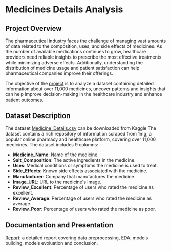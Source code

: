 # Medicines Details Analysis

## Project Overview
The pharmaceutical industry faces the challenge of managing vast amounts of data related to the composition, uses, and side effects of medicines. As the number of available medications continues to grow, healthcare providers need reliable insights to prescribe the most effective treatments while minimizing adverse effects. Additionally, understanding the distribution of medicine usage and patient satisfaction can help pharmaceutical companies improve their offerings. 

The objective of the [project](https://github.com/Rina-Irene-arch/Medicines_Details_Analysis_Final_Intern_Project/blob/main/Final_Capstone_Project_Medicine_Details_Rina_Rafalski_Z1_E-Fin.ipynb) is to analyze a dataset containing detailed information about over 11,000 medicines, uncover patterns and insights that can help improve decision-making in the healthcare industry and enhance patient outcomes. 

## Dataset Description
The dataset [Medicine_Details.csv](https://www.kaggle.com/datasets/singhnavjot2062001/11000-medicine-details) can be downloaded from Kaggle
The dataset contains a rich repository of information scraped from 1mg, a popular online pharmacy and healthcare platform, covering over 11,000 medicines.
The dataset includes 9 columns:
- **Medicine_Name**: Name of the medicine.
- **Salt_Composition**: The active ingredients in the medicine.
- **Uses**: Medical conditions or symptoms the medicine is used to treat.
- **Side_Effects**: Known side effects associated with the medicine.
- **Manufacturer**: Company that manufactures the medicine.
- **Image_URL**: URL to the medicine's image.
- **Review_Excellent**: Percentage of users who rated the medicine as excellent.
- **Review_Average**: Percentage of users who rated the medicine as average.
- **Review_Poor**: Percentage of users who rated the medicine as poor.

## Documentation and Presentation
[Report](https://github.com/Rina-Irene-arch/Medicines_Details_Analysis_Final_Intern_Project/blob/main/Medicines_Details_Analysis_Final_Capstone_Intern_Project.pdf): a detailed report covering data preprocessing, EDA, models building, models evoluation and conclusion.
